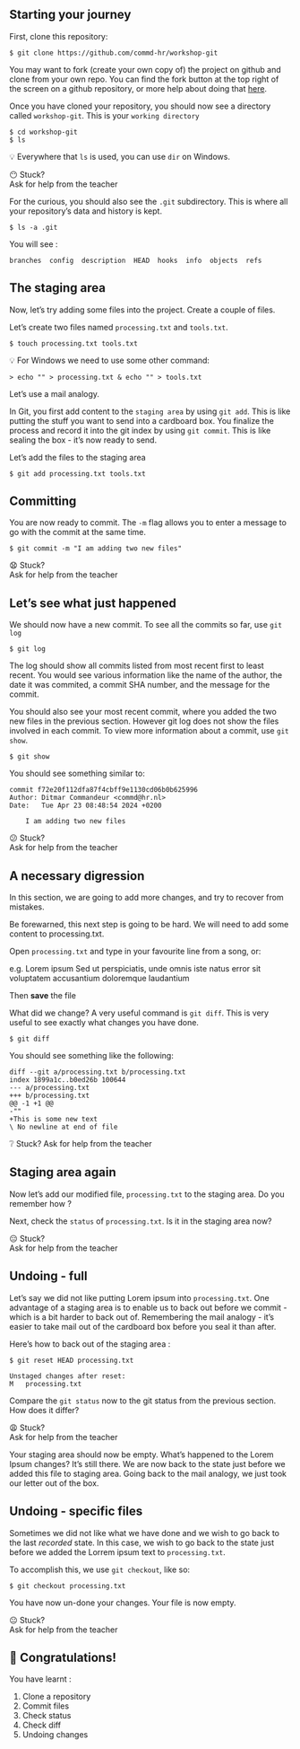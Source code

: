 ## Starting your journey

First, clone this repository:

    $ git clone https://github.com/commd-hr/workshop-git

You may want to fork (create your own copy of) the project on github and
clone from your own repo. You can find the fork button at the top right of
the screen on a github repository, or more help about doing that [here](https://help.github.com/articles/fork-a-repo/).

Once you have cloned your repository, you should now see a directory called `workshop-git`. This is your `working directory`

    $ cd workshop-git
    $ ls

:bulb: Everywhere that `ls` is used, you can use `dir` on Windows.

:no_mouth: Stuck? <br>
Ask for help from the teacher

For the curious, you should also see the `.git` subdirectory. This is
where all your repository’s data and history is kept.

    $ ls -a .git

You will see :

    branches  config  description  HEAD  hooks  info  objects  refs

## The staging area

Now, let’s try adding some files into the project. Create a couple of
files.

Let’s create two files named `processing.txt` and `tools.txt`.

    $ touch processing.txt tools.txt

:bulb: For Windows we need to use some other command:

    > echo "" > processing.txt & echo "" > tools.txt

Let’s use a mail analogy.

In Git, you first add content to the `staging area` by using `git add`.
This is like putting the stuff you want to send into a cardboard box.
You finalize the process and record it into the git index by using
`git commit`. This is like sealing the box - it’s now ready to send.

Let’s add the files to the staging area

    $ git add processing.txt tools.txt

## Committing

You are now ready to commit. The `-m` flag allows you to enter a message
to go with the commit at the same time.

    $ git commit -m "I am adding two new files"

:anguished: Stuck? <br>
Ask for help from the teacher

## Let’s see what just happened

We should now have a new commit. To see all the commits so far, use
`git log`

    $ git log

The log should show all commits listed from most recent first to least
recent. You would see various information like the name of the author,
the date it was commited, a commit SHA number, and the message for the
commit.

You should also see your most recent commit, where you added the two new
files in the previous section. However git log does not show the files
involved in each commit. To view more information about a commit, use
`git show`.

    $ git show

You should see something similar to:

    commit f72e20f112dfa87f4cbff9e1130cd06b0b625996
    Author: Ditmar Commandeur <commd@hr.nl> 
    Date:   Tue Apr 23 08:48:54 2024 +0200

        I am adding two new files

:confused: Stuck? <br>
Ask for help from the teacher

## A necessary digression

In this section, we are going to add more changes, and try to recover
from mistakes.

Be forewarned, this next step is going to be hard. We will need to add
some content to processing.txt.

Open `processing.txt` and type in your favourite line from a song, or:

e.g. Lorem ipsum Sed ut perspiciatis, unde omnis iste natus error sit
voluptatem accusantium doloremque laudantium

Then **save** the file

What did we change? A very useful command is `git diff`. This is very
useful to see exactly what changes you have done.

    $ git diff

You should see something like the following:

    diff --git a/processing.txt b/processing.txt
    index 1899a1c..b0ed26b 100644
    --- a/processing.txt
    +++ b/processing.txt
    @@ -1 +1 @@
    -""
    +This is some new text
    \ No newline at end of file

:grey_question:
Stuck? Ask for help from the teacher

## Staging area again

Now let’s add our modified file, `processing.txt` to the staging area. Do you
remember how ?

Next, check the `status` of `processing.txt`. Is it in the staging area now?

:expressionless: Stuck? <br>
Ask for help from the teacher

## Undoing - full

Let’s say we did not like putting Lorem ipsum into `processing.txt`. One
advantage of a staging area is to enable us to back out before we
commit - which is a bit harder to back out of. Remembering the mail
analogy - it’s easier to take mail out of the cardboard box before you
seal it than after.

Here’s how to back out of the staging area :

    $ git reset HEAD processing.txt

    Unstaged changes after reset:
    M   processing.txt

Compare the `git status` now to the git status from the previous
section. How does it differ?

:weary: Stuck? <br>
Ask for help from the teacher

Your staging area should now be empty. What’s happened to the Lorem
Ipsum changes? It’s still there. We are now back to the state just
before we added this file to staging area. Going back to the mail
analogy, we just took our letter out of the box.

## Undoing - specific files

Sometimes we did not like what we have done and we wish to go back to
the last *recorded* state. In this case, we wish to go back to the state
just before we added the Lorrem ipsum text to `processing.txt`.

To accomplish this, we use `git checkout`, like so:

    $ git checkout processing.txt

You have now un-done your changes. Your file is now empty.

:neutral_face: Stuck? <br>
Ask for help from the teacher


## :tada: Congratulations!

You have learnt :

1.  Clone a repository
2.  Commit files
3.  Check status
4.  Check diff
5.  Undoing changes

